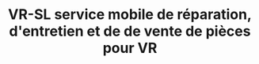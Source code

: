 ---
title: "VR-SL service mobile de réparation, d'entretien et de de vente de pièces pour VR"
url: /saint-boniface/vr-sl-service-mobile-de-reparation-dentretien-et-de-de-vente-de-pieces-pour-vr/
shop: caravan
---